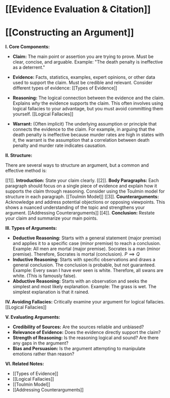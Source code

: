 # [[Evidence Evaluation & Citation]]
# [[Constructing an Argument]]

**I. Core Components:**

* **Claim:** The main point or assertion you are trying to prove.  Must be clear, concise, and arguable.  Example:  "The death penalty is ineffective as a deterrent."

* **Evidence:**  Facts, statistics, examples, expert opinions, or other data used to support the claim.  Must be credible and relevant.  Consider different types of evidence: [[Types of Evidence]]

* **Reasoning:** The logical connection between the evidence and the claim. Explains *why* the evidence supports the claim. This often involves using logical fallacies to your advantage,  but you must avoid committing them yourself. [[Logical Fallacies]]

* **Warrant:** (Often implicit) The underlying assumption or principle that connects the evidence to the claim.  For example, in arguing that the death penalty is ineffective because murder rates are high in states with it, the warrant is the assumption that a correlation between death penalty and murder rate indicates causation.

**II. Structure:**

There are several ways to structure an argument, but a common and effective method is:

[[1]]. **Introduction:** State your claim clearly.
[[2]]. **Body Paragraphs:** Each paragraph should focus on a single piece of evidence and explain how it supports the claim through reasoning.  Consider using the Toulmin model for structure in each paragraph.  [[Toulmin Model]]
[[3]]. **Counterarguments:** Acknowledge and address potential objections or opposing viewpoints.  This shows a nuanced understanding of the topic and strengthens your argument. [[Addressing Counterarguments]]
[[4]]. **Conclusion:** Restate your claim and summarize your main points.

**III.  Types of Arguments:**

* **Deductive Reasoning:**  Starts with a general statement (major premise) and applies it to a specific case (minor premise) to reach a conclusion.  Example: All men are mortal (major premise). Socrates is a man (minor premise). Therefore, Socrates is mortal (conclusion). $P \implies Q$
* **Inductive Reasoning:** Starts with specific observations and draws a general conclusion.  The conclusion is probable, but not guaranteed.  Example: Every swan I have ever seen is white. Therefore, all swans are white. (This is famously false).
* **Abductive Reasoning:**  Starts with an observation and seeks the simplest and most likely explanation.  Example: The grass is wet.  The simplest explanation is that it rained.

**IV.  Avoiding Fallacies:**  Critically examine your argument for logical fallacies.  [[Logical Fallacies]]


**V.  Evaluating Arguments:**

* **Credibility of Sources:** Are the sources reliable and unbiased?
* **Relevance of Evidence:** Does the evidence directly support the claim?
* **Strength of Reasoning:** Is the reasoning logical and sound?  Are there any gaps in the argument?
* **Bias and Persuasion:**  Is the argument attempting to manipulate emotions rather than reason?


**VI.  Related Notes:**

* [[Types of Evidence]]
* [[Logical Fallacies]]
* [[Toulmin Model]]
* [[Addressing Counterarguments]]

